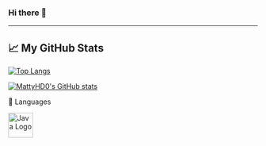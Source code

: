 ### Hi there 👋

---

## &#x1f4c8; My GitHub Stats

[![Top Langs](https://github-readme-stats.vercel.app/api/top-langs/?username=MattyHD0&theme=tokyonight)](https://github.com/anuraghazra/github-readme-stats)

[![MattyHD0's GitHub stats](https://github-readme-stats.vercel.app/api?username=MattyHD0&theme=tokyonight)](https://github.com/anuraghazra/github-readme-stats)


🧰 Languages

<img src="https://cdn.worldvectorlogo.com/logos/java.svg" alt="Java Logo" width="50" height="50"/>
